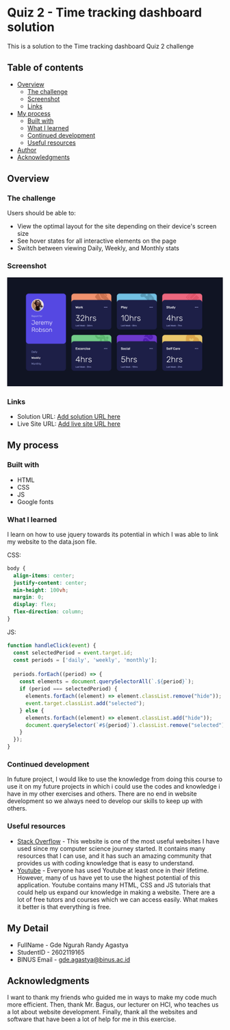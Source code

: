 # Quiz 2 - Time tracking dashboard solution

This is a solution to the Time tracking dashboard Quiz 2 challenge

## Table of contents

- [Overview](#overview)
  - [The challenge](#the-challenge)
  - [Screenshot](#screenshot)
  - [Links](#links)
- [My process](#my-process)
  - [Built with](#built-with)
  - [What I learned](#what-i-learned)
  - [Continued development](#continued-development)
  - [Useful resources](#useful-resources)
- [Author](#author)
- [Acknowledgments](#acknowledgments)

## Overview

### The challenge

Users should be able to:

- View the optimal layout for the site depending on their device's screen size
- See hover states for all interactive elements on the page
- Switch between viewing Daily, Weekly, and Monthly stats

### Screenshot

![](images/solution.png)



### Links

- Solution URL: [Add solution URL here](https://github.com/GuhD01/time-tracking-dashboard-main/tree/main)
- Live Site URL: [Add live site URL here](https://your-live-site-url.com)

## My process

### Built with

- HTML
- CSS
- JS
- Google fonts


### What I learned

I learn on how to use jquery towards its potential in which I was able to link my website to the data.json file.

CSS:
```css
body {
  align-items: center;
  justify-content: center;
  min-height: 100vh;
  margin: 0;
  display: flex;
  flex-direction: column;
}
```

JS:
```js
function handleClick(event) {
  const selectedPeriod = event.target.id;
  const periods = ['daily', 'weekly', 'monthly'];

  periods.forEach((period) => {
    const elements = document.querySelectorAll(`.${period}`);
    if (period === selectedPeriod) {
      elements.forEach((element) => element.classList.remove("hide"));
      event.target.classList.add("selected");
    } else {
      elements.forEach((element) => element.classList.add("hide"));
      document.querySelector(`#${period}`).classList.remove("selected");
    }
  });
}
```


### Continued development

In future project, I would like to use the knowledge from doing this course to use it on my future projects in which i could use the codes and knowledge i have in my other exercises and others. There are no end in website development so we always need to develop our skills to keep up with others.

### Useful resources

- [Stack Overflow](https://stackoverflow.com/) - This website is one of the most useful websites I have used since my computer science journey started. It contains many resources that I can use, and it has such an amazing community that provides us with coding knowledge that is easy to understand. 
- [Youtube](https://www.youtube.com/) - Everyone has used Youtube at least once in their lifetime. However, many of us have yet to use the highest potential of this application. Youtube contains many HTML, CSS and JS tutorials that could help us expand our knowledge in making a website. There are a lot of free tutors and courses which we can access easily. What makes it better is that everything is free.
## My Detail 

- FullName - Gde Ngurah Randy Agastya
- StudentID - 2602119165
- BINUS Email - gde.agastya@binus.ac.id

## Acknowledgments

I want to thank my friends who guided me in ways to make my code much more efficient. Then, thank Mr. Bagus, our lecturer on HCI, who teaches us a lot about website development. Finally, thank all the websites and software that have been a lot of help for me in this exercise.


